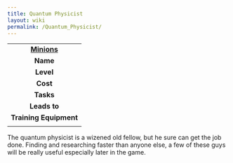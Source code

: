 ```yaml
---
title: Quantum Physicist
layout: wiki
permalink: /Quantum_Physicist/
---
```


|                                                 |
|:-----------------------------------------------:|
| **[Minions](/List_of_Minion_Types "wikilink")** |
|                    **Name**                     |
|                    **Level**                    |
|                    **Cost**                     |
|                    **Tasks**                    |
|                  **Leads to**                   |
|             **Training Equipment**              |
|                                                 |

The quantum physicist is a wizened old fellow, but he sure can get the
job done. Finding and researching faster than anyone else, a few of
these guys will be really useful especially later in the game.